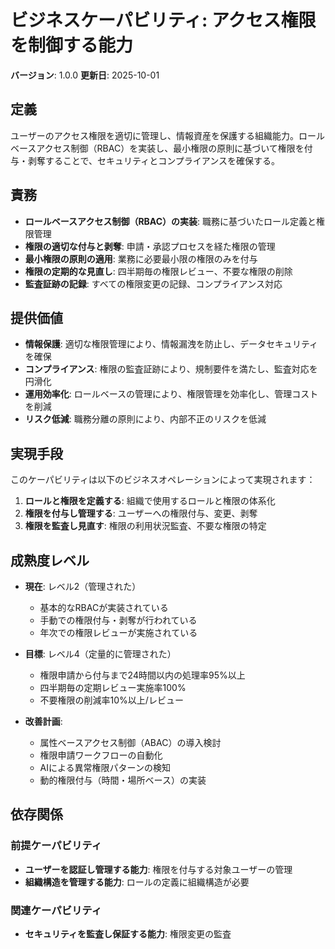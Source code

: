 # ビジネスケーパビリティ: アクセス権限を制御する能力

**バージョン**: 1.0.0
**更新日**: 2025-10-01

## 定義

ユーザーのアクセス権限を適切に管理し、情報資産を保護する組織能力。ロールベースアクセス制御（RBAC）を実装し、最小権限の原則に基づいて権限を付与・剥奪することで、セキュリティとコンプライアンスを確保する。

## 責務

- **ロールベースアクセス制御（RBAC）の実装**: 職務に基づいたロール定義と権限管理
- **権限の適切な付与と剥奪**: 申請・承認プロセスを経た権限の管理
- **最小権限の原則の適用**: 業務に必要最小限の権限のみを付与
- **権限の定期的な見直し**: 四半期毎の権限レビュー、不要な権限の削除
- **監査証跡の記録**: すべての権限変更の記録、コンプライアンス対応

## 提供価値

- **情報保護**: 適切な権限管理により、情報漏洩を防止し、データセキュリティを確保
- **コンプライアンス**: 権限の監査証跡により、規制要件を満たし、監査対応を円滑化
- **運用効率化**: ロールベースの管理により、権限管理を効率化し、管理コストを削減
- **リスク低減**: 職務分離の原則により、内部不正のリスクを低減

## 実現手段

このケーパビリティは以下のビジネスオペレーションによって実現されます：

1. **ロールと権限を定義する**: 組織で使用するロールと権限の体系化
2. **権限を付与し管理する**: ユーザーへの権限付与、変更、剥奪
3. **権限を監査し見直す**: 権限の利用状況監査、不要な権限の特定

## 成熟度レベル

- **現在**: レベル2（管理された）
  - 基本的なRBACが実装されている
  - 手動での権限付与・剥奪が行われている
  - 年次での権限レビューが実施されている

- **目標**: レベル4（定量的に管理された）
  - 権限申請から付与まで24時間以内の処理率95%以上
  - 四半期毎の定期レビュー実施率100%
  - 不要権限の削減率10%以上/レビュー

- **改善計画**:
  - 属性ベースアクセス制御（ABAC）の導入検討
  - 権限申請ワークフローの自動化
  - AIによる異常権限パターンの検知
  - 動的権限付与（時間・場所ベース）の実装

## 依存関係

### 前提ケーパビリティ
- **ユーザーを認証し管理する能力**: 権限を付与する対象ユーザーの管理
- **組織構造を管理する能力**: ロールの定義に組織構造が必要

### 関連ケーパビリティ
- **セキュリティを監査し保証する能力**: 権限変更の監査
